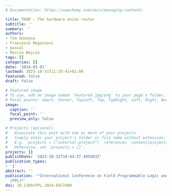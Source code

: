 ```yaml
---
# Documentation: https://wowchemy.com/docs/managing-content/

title: THOR - The hardware onion router
subtitle: ''
summary: ''
authors:
- Tim Güneysu
- Francesco Regazzoni
- pascal
- Marcin Wójcik
tags: []
categories: []
date: '2014-01-01'
lastmod: 2023-10-31T11:35:41+01:00
featured: false
draft: false

# Featured image
# To use, add an image named `featured.jpg/png` to your page's folder.
# Focal points: Smart, Center, TopLeft, Top, TopRight, Left, Right, BottomLeft, Bottom, BottomRight.
image:
  caption: ''
  focal_point: ''
  preview_only: false

# Projects (optional).
#   Associate this post with one or more of your projects.
#   Simply enter your project's folder or file name without extension.
#   E.g. `projects = ["internal-project"]` references `content/project/deep-learning/index.md`.
#   Otherwise, set `projects = []`.
projects: []
publishDate: '2023-10-31T10:44:37.485083Z'
publication_types:
- '1'
abstract: ''
publication: '*International Conference on Field Programmable Logic and Applications
  (FPL)*'
doi: 10.1109/FPL.2014.6927408
---
```

